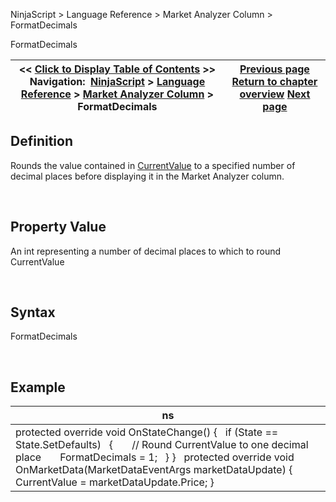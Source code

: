 ﻿


NinjaScript \> Language Reference \> Market Analyzer Column \> FormatDecimals






















FormatDecimals







| \<\< [Click to Display Table of Contents](formatdecimals.md) \>\> **Navigation:**     [NinjaScript](ninjascript-1.md) \> [Language Reference](language_reference_wip-1.md) \> [Market Analyzer Column](market_analyzer_column-1.md) \> FormatDecimals | [Previous page](datatype-1.md) [Return to chapter overview](market_analyzer_column-1.md) [Next page](iseditable-1.md) |
| --- | --- |











## Definition


Rounds the value contained in [CurrentValue](currentvalue-1.md) to a specified number of decimal places before displaying it in the Market Analyzer column.


 


## Property Value


An int representing a number of decimal places to which to round CurrentValue


 


## Syntax


FormatDecimals


 


## Example




| ns |
| --- |
| protected override void OnStateChange() {    if (State \=\= State.SetDefaults)    {        // Round CurrentValue to one decimal place        FormatDecimals \= 1;    } }   protected override void OnMarketData(MarketDataEventArgs marketDataUpdate) {    CurrentValue \= marketDataUpdate.Price; } |









